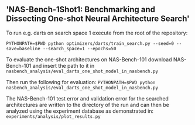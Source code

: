 ## 'NAS-Bench-1Shot1: Benchmarking and Dissecting One-shot Neural Architecture Search'

To run e.g. darts on search space 1 execute from the root of the repository:

`PYTHONPATH=$PWD python optimizers/darts/train_search.py --seed=0 --save=baseline --search_space=1 --epochs=50`

To evaluate the one-shot architectures on NAS-Bench-101 download NAS-Bench-101 and insert the path to it in `nasbench_analysis/eval_darts_one_shot_model_in_nasbench.py`

Then run the following for evaluation:
`PYTHONPATH=$PWD python nasbench_analysis/eval_darts_one_shot_model_in_nasbench.py`

The NAS-Bench-101 test error and validation error for the searched architectures are written to the directory of the run and can then be analyzed using the experiment database as demonstrated in: `experiments/analysis/plot_results.py`

